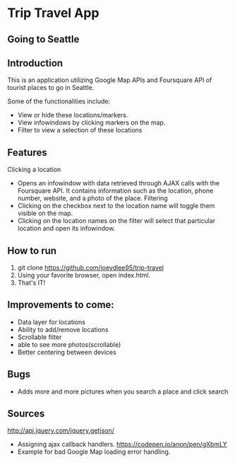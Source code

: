 # Trip Travel App
## Going to Seattle

## Introduction
This is an application utilizing Google Map APIs and Foursquare API of tourist places to go in Seattle.

Some of the functionalities include: 
- View or hide these locations/markers.
- View infowindows by clicking markers on the map.
- Filter to view a selection of these locations

## Features
Clicking a location 
  * Opens an infowindow with data retrieved through AJAX calls with the Foursquare API. It contains information such as the location, phone number, website, and a photo of the place.
Filtering
  * Clicking on the checkbox next to the location name will toggle them visible on the map.
  * Clicking on the location names on the filter will select that particular location and open its infowindow.


## How to run
1. git clone https://github.com/joeydlee95/trip-travel
2. Using your favorite browser, open index.html.
3. That's IT!


## Improvements to come:
- Data layer for locations
- Ability to add/remove locations
- Scrollable filter
- able to see more photos(scrollable)
- Better centering between devices

## Bugs
- Adds more and more pictures when you search a place and click search

## Sources
http://api.jquery.com/jquery.getjson/
  - Assigning ajax callback handlers.
https://codepen.io/anon/pen/gXbmLY
  - Example for bad Google Map loading error handling.